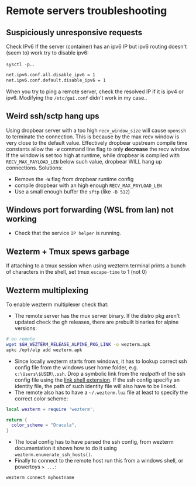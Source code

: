 # Remote servers troubleshooting

## Suspiciously unresponsive requests

Check IPv6
If the server (container) has an ipv6 IP but ipv6 routing doesn't (seem to) work try to disable ipv6:

`sysctl -p`...
``` sh
net.ipv6.conf.all.disable_ipv6 = 1
net.ipv6.conf.default.disable_ipv6 = 1
```

When you try to ping a remote server, check the resolved IP if it is ipv4 or ipv6. 
Modifying the `/etc/gai.conf` didn't work in my case..

## Weird ssh/sctp hang ups
Using dropbear server with a too high `recv_window_size` will cause `openssh` to terminate the connection.
This is because by the max recv window is very close to the default value. Effectively dropbear upstream compile time constants allow the `-W` command line flag to only __decrease__ the recv window. If the window is set too high at runtime, while dropbear is compiled with `RECV_MAX_PAYLOAD_LEN` below such value, dropbear WILL hang up connections. Solutions:
- Remove the `-W` flag from dropbear runtime config
- compile dropbear with an high enough `RECV_MAX_PAYLOAD_LEN`
- Use a small enough buffer the `sftp` (like `-B 512`)

## Windows port forwarding (WSL from lan) not working
- Check that the service `IP helper` is running.

## Wezterm + Tmux spews garbage
If attaching to a tmux session when using wezterm terminal prints a bunch of characters in the shell, set tmux `escape-time` to 1 (not 0)

## Wezterm multiplexing
To enable wezterm multiplexer check that:
- The remote server has the mux server binary. If the distro pkg aren't updated check the gh releases, there are prebuilt binaries for alpine versions:
``` sh
# on remote
wget $GH_WEZTERM_RELEASE_ALPINE_PKG_LINK -o wezterm.apk
apkc /opt/alp add wezterm.apk
```
- Since locally wezterm starts from windows, it has to lookup correct ssh config file from the windows user home folder, e.g. `c:\Users\$USER\.ssh`. Drop a symbolic link from the *realpath* of the ssh config file using the [link shell extension](https://web.archive.org/web/20230103222429/https://schinagl.priv.at/nt/hardlinkshellext/linkshellextension.html). If the ssh config specifiy an identity file, the path of such identity file will also have to be linked.
- The remote also has to have a `~/.wezterm.lua` file at least to specify the correct color scheme:

``` lua
local wezterm = require 'wezterm';

return {
  color_scheme = "Dracula",
}
```
- The local config has to have parsed the ssh config, from wezterm documentation it shows how to do it using `wezterm.enumerate_ssh_hosts()`.
- Finally to connect to the remote host run this from a windows shell, or powertoys `> ...`:

``` sh
wezterm connect myhostname
```

